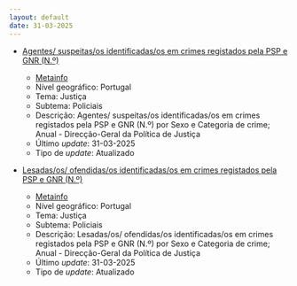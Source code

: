 ```yaml
---
layout: default
date: 31-03-2025
---
```

* [Agentes/ suspeitas/os identificadas/os em crimes registados pela PSP e GNR (N.º)](https://www.ine.pt/xportal/xmain?xpid=INE&xpgid=ine_indicadores&indOcorrCod=0001682&contexto=bd&selTab=tab2)
  * [Metainfo](https://www.ine.pt/bddXplorer/htdocs/minfo.jsp?var_cd=0001682&lingua=PT)
  * Nível geográfico: Portugal
  * Tema: Justiça
  * Subtema: Policiais
  * Descrição: Agentes/ suspeitas/os identificadas/os em crimes registados pela PSP e GNR (N.º) por Sexo e Categoria de crime; Anual - Direcção-Geral da Política de Justiça
  * Último _update_: 31-03-2025
  * Tipo de _update_: Atualizado

* [Lesadas/os/ ofendidas/os identificadas/os em crimes registados pela PSP e GNR (N.º)](https://www.ine.pt/xportal/xmain?xpid=INE&xpgid=ine_indicadores&indOcorrCod=0001683&contexto=bd&selTab=tab2)
  * [Metainfo](https://www.ine.pt/bddXplorer/htdocs/minfo.jsp?var_cd=0001683&lingua=PT)
  * Nível geográfico: Portugal
  * Tema: Justiça
  * Subtema: Policiais
  * Descrição: Lesadas/os/ ofendidas/os identificadas/os em crimes registados pela PSP e GNR (N.º) por Sexo e Categoria de crime; Anual - Direcção-Geral da Política de Justiça
  * Último _update_: 31-03-2025
  * Tipo de _update_: Atualizado

